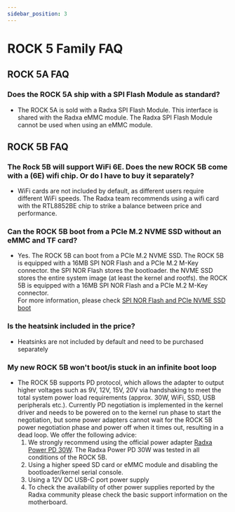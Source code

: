```yaml
---
sidebar_position: 3
---
```


# ROCK 5 Family FAQ

## ROCK 5A FAQ

### Does the ROCK 5A ship with a SPI Flash Module as standard?

- The ROCK 5A is sold with a Radxa SPI Flash Module.
  This interface is shared with the Radxa eMMC module.
  The Radxa SPI Flash Module cannot be used when using an eMMC module.

## ROCK 5B FAQ

### The Rock 5B will support WiFi 6E. Does the new ROCK 5B come with a (6E) wifi chip. Or do I have to buy it separately?

- WiFi cards are not included by default, as different users require different WiFi speeds.
  The Radxa team recommends using a wifi card with the RTL8852BE chip to strike a balance between price and performance.

### Can the ROCK 5B boot from a PCIe M.2 NVME SSD without an eMMC and TF card?

- Yes. The ROCK 5B can boot from a PCIe M.2 NVME SSD.
  The ROCK 5B is equipped with a 16MB SPI NOR Flash and a PCIe M.2 M-Key connector. the SPI NOR Flash stores the bootloader.
  the NVME SSD stores the entire system image (at least the kernel and rootfs).
  the ROCK 5B is equipped with a 16MB SPI NOR Flash and a PCIe M.2 M-Key connector.  
  For more information, please check [SPI NOR Flash and PCIe NVME SSD boot](/rock5/rock5b/low-level-dev/bootloader_spi_flash)

### Is the heatsink included in the price?

- Heatsinks are not included by default and need to be purchased separately

### My new ROCK 5B won't boot/is stuck in an infinite boot loop

- The ROCK 5B supports PD protocol, which allows the adapter to output higher voltages such as 9V, 12V, 15V, 20V via handshaking to meet the total system power load requirements (approx. 30W, WiFi, SSD, USB peripherals etc.). Currently PD negotiation is implemented in the kernel driver and needs to be powered on to the kernel run phase to start the negotiation, but some power adapters cannot wait for the ROCK 5B power negotiation phase and power off when it times out, resulting in a dead loop. We offer the following advice:
  1.  We strongly recommend using the official power adapter [Radxa Power PD 30W](/accessories/pd_30w). The Radxa Power PD 30W was tested in all conditions of the ROCK 5B.
  2.  Using a higher speed SD card or eMMC module and disabling the bootloader/kernel serial console.
  3.  Using a 12V DC USB-C port power supply
  4.  To check the availability of other power supplies reported by the Radxa community please check the basic support information on the motherboard.
